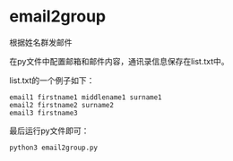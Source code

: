 # email2group
根据姓名群发邮件

在py文件中配置邮箱和邮件内容，通讯录信息保存在list.txt中。

list.txt的一个例子如下：

```
email1 firstname1 middlename1 surname1
email2 firstname2 surname2
email3 firstname3
```

最后运行py文件即可：

```shell
python3 email2group.py
```

